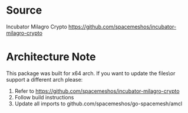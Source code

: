 # Source
Incubator Milagro Crypto
https://github.com/spacemeshos/incubator-milagro-crypto

# Architecture Note
This package was built for x64 arch.
If you want to update the files\or support a different arch please:
1. Refer to https://github.com/spacemeshos/incubator-milagro-crypto
2. Follow build instructions
3. Update all imports to github.com/spacemeshos/go-spacemesh/amcl
